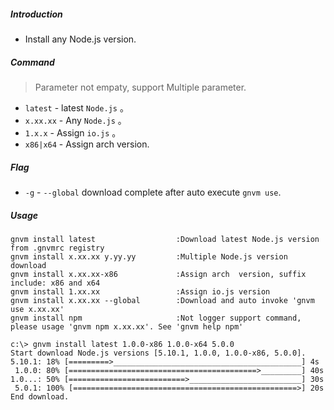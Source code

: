 ##### Introduction
* Install any Node.js version.

##### Command
> Parameter not empaty, support Multiple parameter.

* `latest` - latest `Node.js` 。
* `x.xx.xx` - Any `Node.js` 。
* `1.x.x` -  Assign `io.js` 。
* `x86|x64` - Assign arch version.

##### Flag
* `-g` - `--global` download complete after auto execute  `gnvm use`.

##### Usage
```
gnvm install latest                  :Download latest Node.js version from .gnvmrc registry
gnvm install x.xx.xx y.yy.yy         :Multiple Node.js version download
gnvm install x.xx.xx-x86             :Assign arch  version, suffix include: x86 and x64
gnvm install 1.xx.xx                 :Assign io.js version
gnvm install x.xx.xx --global        :Download and auto invoke 'gnvm use x.xx.xx'
gnvm install npm                     :Not logger support command, please usage 'gnvm npm x.xx.xx'. See 'gnvm help npm'
```

```
c:\> gnvm install latest 1.0.0-x86 1.0.0-x64 5.0.0
Start download Node.js versions [5.10.1, 1.0.0, 1.0.0-x86, 5.0.0].
5.10.1: 18% [=========>__________________________________________] 4s
 1.0.0: 80% [==========================================>_________] 40s
1.0...: 50% [==========================>_________________________] 30s
 5.0.1: 100% [==================================================>] 20s
End download.
```
